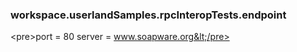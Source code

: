### workspace.userlandSamples.rpcInteropTests.endpoint
&lt;pre>port = 80server = www.soapware.org&lt;/pre>